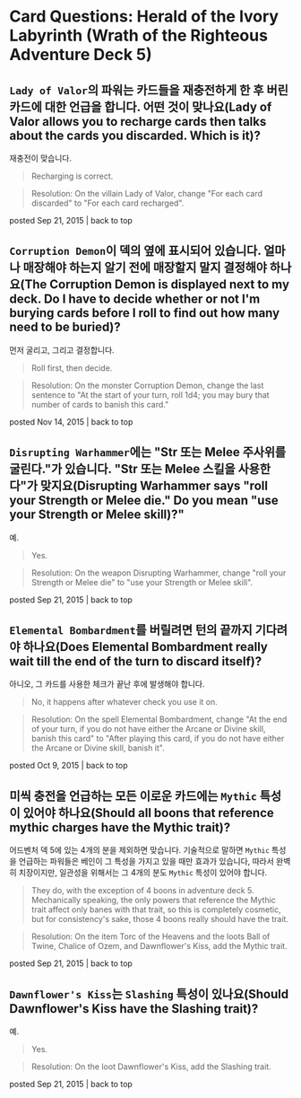 # Card Questions: Herald of the Ivory Labyrinth (Wrath of the Righteous Adventure Deck 5)

## `Lady of Valor`의 파워는 카드들을 재충전하게 한 후 버린 카드에 대한 언급을 합니다. 어떤 것이 맞나요(Lady of Valor allows you to recharge cards then talks about the cards you discarded. Which is it)?

재충전이 맞습니다.

> Recharging is correct.

> Resolution: On the villain Lady of Valor, change "For each card discarded" to "For each card recharged".

posted Sep 21, 2015 | back to top

## `Corruption Demon`이 덱의 옆에 표시되어 있습니다. 얼마나 매장해야 하는지 알기 전에 매장할지 말지 결정해야 하나요(The Corruption Demon is displayed next to my deck. Do I have to decide whether or not I'm burying cards before I roll to find out how many need to be buried)?

먼저 굴리고, 그리고 결정합니다.

> Roll first, then decide.

> Resolution: On the monster Corruption Demon, change the last sentence to "At the start of your turn, roll 1d4; you may bury that number of cards to banish this card."

posted Nov 14, 2015 | back to top

## `Disrupting Warhammer`에는 "Str 또는 Melee 주사위를 굴린다."가 있습니다. "Str 또는 Melee 스킬을 사용한다"가 맞지요(Disrupting Warhammer says "roll your Strength or Melee die." Do you mean "use your Strength or Melee skill)?"

예.

> Yes.

> Resolution: On the weapon Disrupting Warhammer, change "roll your Strength or Melee die" to "use your Strength or Melee skill".

posted Sep 21, 2015 | back to top

## `Elemental Bombardment`를 버릴려면 턴의 끝까지 기다려야 하나요(Does Elemental Bombardment really wait till the end of the turn to discard itself)?

아니오, 그 카드를 사용한 체크가 끝난 후에 발생해야 합니다.

> No, it happens after whatever check you use it on.

> Resolution: On the spell Elemental Bombardment, change "At the end of your turn, if you do not have either the Arcane or Divine skill, banish this card" to "After playing this card, if you do not have either the Arcane or Divine skill, banish it".

posted Oct 9, 2015 | back to top

## 미씩 충전을 언급하는 모든 이로운 카드에는 `Mythic` 특성이 있어야 하나요(Should all boons that reference mythic charges have the Mythic trait)?

어드벤처 덱 5에 있는 4개의 분을 제외하면 맞습니다. 기술적으로 말하면 `Mythic` 특성을 언급하는 파워들은 베인이 그 특성을 가지고 있을 때만 효과가 있습니다, 따라서 완벽히 치장이지만, 일관성을 위해서는 그 4개의 분도 `Mythic` 특성이 있어야 합니다.

> They do, with the exception of 4 boons in adventure deck 5. Mechanically speaking, the only powers that reference the Mythic trait affect only banes with that trait, so this is completely cosmetic, but for consistency's sake, those 4 boons really should have the trait.

> Resolution: On the item Torc of the Heavens and the loots Ball of Twine, Chalice of Ozem, and Dawnflower's Kiss, add the Mythic trait.

posted Sep 21, 2015 | back to top

## `Dawnflower's Kiss`는 `Slashing` 특성이 있나요(Should Dawnflower's Kiss have the Slashing trait)?

예.

> Yes.

> Resolution: On the loot Dawnflower's Kiss, add the Slashing trait.

posted Sep 21, 2015 | back to top